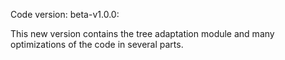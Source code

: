 Code version: beta-v1.0.0:

This new version contains the tree adaptation module and many optimizations of the code in several parts. 
